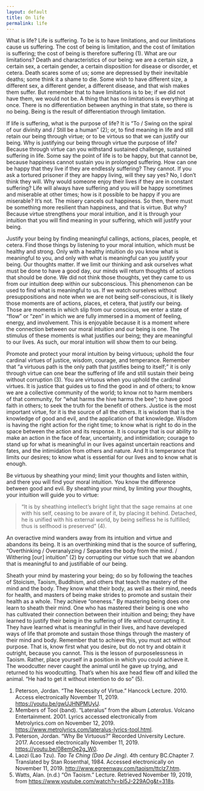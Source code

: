 ```yaml
---
layout: default
title: On life
permalink: life
---
```


What is life? Life is suffering. To be is to have limitations, and our limitations cause us suffering. The cost of being is limitation, and the cost of limitation is suffering; the cost of being is therefore suffering (1). What are our limitations? Death and characteristics of our being: we are a certain size, a certain sex, a certain gender, a certain disposition for disease or disorder, et cetera. Death scares some of us; some are depressed by their inevitable deaths; some think it a shame to die. Some wish to have different size, a different sex, a different gender, a different disease, and that wish makes them suffer. But remember that to have limitations is to be; if we did not have them, we would not be. A thing that has no limitations is everything at once. There is no differentiation between anything in that state, so there is no being. Being is the result of differentiation through limitation.

If life is suffering, what is the purpose of life? It is “To / Swing on the spiral of our divinity and / Still be a human” (2); or, to find meaning in life and still retain our being through virtue; or to be virtous so that we can justify our being. Why is justifying our being through virtue the purpose of life? Because through virtue can you withstand sustained challenge, sustained suffering in life. Some say the point of life is to be happy, but that cannot be, because happiness cannot sustain you in prolonged suffering. How can one be happy that they live if they are endlessly suffering? They cannot. If you ask a tortured prisoner if they are happy living, will they say yes? No, I don’t think they will. Why would someone enjoy their lives if they are in constant suffering? Life will always have suffering and you will be happy sometimes and miserable at other times; how is it possible to be happy if you are miserable? It’s not. The misery cancels out happiness. So then, there must be something more resilient than happiness, and that is virtue. But why? Because virtue strengthens your moral intuition, and it is through your intuition that you will find meaning in your suffering, which will justify your being.

Justify your being by finding meaningful callings, actions, places, people, et cetera. Find those things by listening to your moral intuition, which must be healthy and strong. Only with a healthy intuition do you know what is meaningful to you, and only with what is meaningful can you justify your being. Our thoughts matter. If we limit our thinking and ask ourselves what must be done to have a good day, our minds will return thoughts of actions that should be done. We did not think those thoughts, yet they came to us from our intuition deep within our subconscious. This phenomenon can be used to find what is meaningful to us. If we watch ourselves without presuppositions and note when we are not being self-conscious, it is likely those moments are of actions, places, et cetera, that justify our being. Those are moments in which slip from our conscious, we enter a state of “flow” or “zen” in which we are fully immersed in a moment of feeling, energy, and involvement. This is enjoyable because it is a moment where the connection between our moral intuition and our being is one. The stimulus of these moments is what justifies our being; they are meaningful to our lives. As such, our moral intuition will show them to our being.

Promote and protect your moral intuition by being virtuous; uphold the four cardinal virtues of justice, wisdom, courage, and temperance. Remember that “a virtuous path is the only path that justifies being to itself;” it is only through virtue can one bear the suffering of life and still sustain their being without corruption (3). You are virtuous when you uphold the cardinal virtues. It is justice that guides us to find the good in and of others; to know we are a collective community of the world; to know not to harm members of that community, for “what harms the hive harms the bee”; to have good faith in others; to seek the truth for the benefit of others. Justice is the most important virtue, for it is the source of all the others. It is wisdom that is the knowledge of good and evil, and the application of that knowledge. Wisdom is having the right action for the right time; to know what is right to do in the space between the action and its response. It is courage that is our ability to make an action in the face of fear, uncertainty, and intimidation; courage to stand up for what is meaningful in our lives against uncertain reactions and fates, and the intimidation from others and nature. And It is temperance that limits our desires; to know what is essential for our lives and to know what is enough.

Be virtuous by sheathing your mind; limit your thoughts and listen within, and there you will find your moral intuition. You know the difference between good and evil. By sheathing your mind, by limiting your thoughts, your intuition will guide you to virtue:

> “It is by sheathing intellect’s bright light that the sage remains at one with his self, ceasing to be aware of it, by placing it behind. Detached, he is unified with his external world, by being selfless he is fulfilled; thus is selfhood is preserved” (4).

An overactive mind wanders away from its intuition and virtue and abandons its being. It is an overthinking mind that is the source of suffering, “Overthinking / Overanalyzing / Separates the body from the mind. / Withering [our] intuition” (2) by corrupting our virtue such that we abandon that is meaningful to and justifiable of our being.

Sheath your mind by mastering your being; do so by following the teaches of Stoicism, Taoism, Buddhism, and others that teach the mastery of the mind and the body. They know what their body, as well as their mind, needs for health, and masters of being make strides to promote and sustain their health as a whole. They achieve “oneness.” By mastering being does one learn to sheath their mind. One who has mastered their being is one who has cultivated their connection between their intuition and being; they have learned to justify their being in the suffering of life without corrupting it. They have learned what is meaningful in their lives, and have developed ways of life that promote and sustain those things through the mastery of their mind and body. Remember that to achieve this, you must act without purpose. That is, know first what you desire, but do not try and obtain it outright, because you cannot. This is the lesson of purposelessness in Taoism. Rather, place yourself in a position in which you could achieve it. The woodcutter never caught the animal until he gave up trying, and returned to his woodcutting. That’s when his axe head flew off and killed the animal. “He had to get it without intention to do so” (5).

1. Peterson, Jordan. “The Necessity of Virtue.” Hancock Lecture. 2010. Access electronically November 11, 2019. <https://youtu.be/gwUJHNPMUyU>.
2. Members of Tool (band). “Lateralus” from the album _Lateralus_. Volcano Entertainment. 2001. Lyrics accessed electronically from Metrolyrics.com on November 12, 2019. <https://www.metrolyrics.com/lateralus-lyrics-tool.html>.
3. Peterson, Jordan. “Why Be Virtuous?” Recorded University Lecture. 2017. Accessed electronically November 11, 2019. <https://youtu.be/08emOe2g_W0>.
4. Laozi (Lao Tzu). _Tao Te Ching (Dao De Jing)._ 4th century BC.Chapter 7. Translated by Stan Rosenthal, 1984. Accessed electronically on November 11, 2019. <http://www.egreenway.com/taoism/ttclz7.htm>.
5. Watts, Alan. (n.d.) “On Taoism.” Lecture. Retrieved November 19, 2019, from <https://www.youtube.com/watch?v=bl5J-229AOg&t=318s>.
